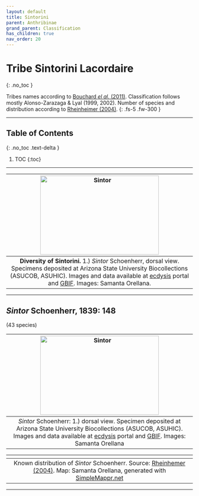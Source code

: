 ```yaml
---
layout: default
title: Sintorini
parent: Anthribinae
grand_parent: Classification
has_children: true
nav_order: 20
---
```



# Tribe Sintorini Lacordaire
{: .no_toc }

Tribes names according to [Bouchard _el al._ (2011)](https://zookeys.pensoft.net/articles.php?id=4001). Classification follows mostly Alonso-Zarazaga & Lyal (1999, 2002). Number of species and distribution according to [Rheinheimer (2004)](https://www.zobodat.at/pdf/Mitt-Ent-Ver-Stuttgart_39_2004_0001-0244.pdf).
{: .fs-5 .fw-300 }

---

## Table of Contents
{: .no_toc .text-delta }

1. TOC
{:toc}

---

| [<img src="https://serv.biokic.asu.edu/imglib/ecdysis/ASU_ASUCOB/ASUCOB0028/ASUCOB0028842_dorsal_edited_1677956944.jpg" alt="Sintor" width="320" height="213.4">](https://serv.biokic.asu.edu/ecdysis/collections/individual/index.php?occid=1459776) |
|:--:| 
|**Diversity of Sintorini.** 1.) *Sintor* Schoenherr, dorsal view. Specimens deposited at Arizona State University Biocollections (ASUCOB, ASUHIC). Images and data available at [ecdysis](https://serv.biokic.asu.edu/ecdysis/index.php) portal and [GBIF](https://gbif.org). Images: Samanta Orellana. |

---

## _Sintor_ Schoenherr, 1839: 148
(43 species)

|[<img src="https://serv.biokic.asu.edu/imglib/ecdysis/ASU_ASUCOB/ASUCOB0028/ASUCOB0028842_dorsal_edited_1677956944.jpg" alt="Sintor" width="320" height="213.4">](https://serv.biokic.asu.edu/ecdysis/collections/individual/index.php?occid=1459776)| 
|:--:| 
|_Sintor_ Schoenherr: 1.) dorsal view. Specimen deposited at Arizona State University Biocollections (ASUCOB, ASUHIC). Images and data available at [ecdysis](https://serv.biokic.asu.edu/ecdysis/index.php) portal and [GBIF](https://gbif.org). Images: Samanta Orellana|

|<img src="https://www.simplemappr.net/map/19875" alt="" />| 
|:--:| 
|Known distribution of _Sintor_ Schoenherr. Source: [Rheinhemer (2004)](https://www.zobodat.at/pdf/Mitt-Ent-Ver-Stuttgart_39_2004_0001-0244.pdf). Map: Samanta Orellana, generated with [SimpleMappr.net](https://www.simplemappr.net/) |

---
